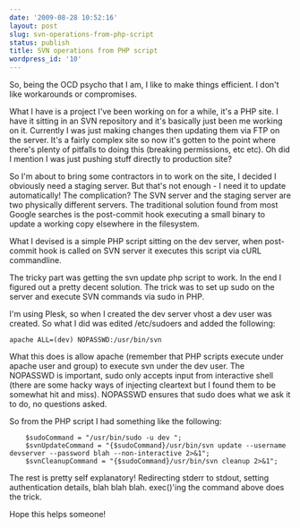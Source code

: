 ```yaml
---
date: '2009-08-28 10:52:16'
layout: post
slug: svn-operations-from-php-script
status: publish
title: SVN operations from PHP script
wordpress_id: '10'
---
```


So, being the OCD psycho that I am, I like to make things efficient. I don't like workarounds or compromises.

What I have is a project I've been working on for a while, it's a PHP site. I have it sitting in an SVN repository and it's basically just been me working on it. Currently I was just making changes then updating them via FTP on the server. It's a fairly complex site so now it's gotten to the point where there's plenty of pitfalls to doing this (breaking permissions, etc etc). Oh did I mention I was just pushing stuff directly to production site?

So I'm about to bring some contractors in to work on the site, I decided I obviously need a staging server. But that's not enough - I need it to update automatically! The complication? The SVN server and the staging server are two physically different servers. The traditional solution found from most Google searches is the post-commit hook executing a small binary to update a working copy elsewhere in the filesystem.

What I devised is a simple PHP script sitting on the dev server, when post-commit hook is called on SVN server it executes this script via cURL commandline.

The tricky part was getting the svn update php script to work. In the end I figured out a pretty decent solution. The trick was to set up sudo on the server and execute SVN commands via sudo in PHP.

I'm using Plesk, so when I created the dev server vhost a dev user was created. So what I did was edited /etc/sudoers and added the following:

	apache ALL=(dev) NOPASSWD:/usr/bin/svn

What this does is allow apache (remember that PHP scripts execute under apache user and group) to execute svn under the dev user. The NOPASSWD is important, sudo only accepts input from interactive shell (there are some hacky ways of injecting cleartext but I found them to be somewhat hit and miss). NOPASSWD ensures that sudo does what we ask it to do, no questions asked. 

So from the PHP script I had something like the following:

```phponly
	$sudoCommand = "/usr/bin/sudo -u dev ";
	$svnUpdateCommand = "{$sudoCommand}/usr/bin/svn update --username devserver --password blah --non-interactive 2>&1";
	$svnCleanupCommand = "{$sudoCommand}/usr/bin/svn cleanup 2>&1";
```

The rest is pretty self explanatory! Redirecting stderr to stdout, setting authentication details, blah blah blah. exec()'ing the command above does the trick.

Hope this helps someone!
